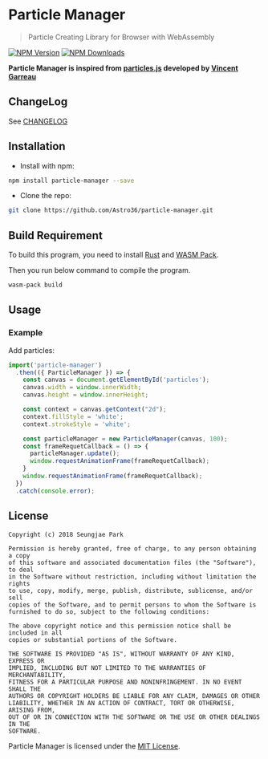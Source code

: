 # Particle Manager

> Particle Creating Library for Browser with WebAssembly

[![NPM Version](https://img.shields.io/npm/v/particle-manager.svg?style=for-the-badge)](https://www.npmjs.com/package/particle-manager) [![NPM Downloads](https://img.shields.io/npm/dt/particle-manager.svg?style=for-the-badge)](https://www.npmjs.com/package/particle-manager)

**Particle Manager is inspired from [particles.js](https://vincentgarreau.com/particles.js/) developed by [Vincent Garreau](https://github.com/VincentGarreau/particles.js/)**

## ChangeLog

See [CHANGELOG](./CHANGELOG.md)

## Installation

- Install with npm:

```bash
npm install particle-manager --save
```

- Clone the repo:

```bash
git clone https://github.com/Astro36/particle-manager.git
```

## Build Requirement

To build this program, you need to install [Rust](https://www.rust-lang.org/) and [WASM Pack](https://rustwasm.github.io/wasm-pack).

Then you run below command to compile the program.

```bash
wasm-pack build
```

## Usage

### Example

Add particles:

```javascript
import('particle-manager')
  .then(({ ParticleManager }) => {
    const canvas = document.getElementById('particles');
    canvas.width = window.innerWidth;
    canvas.height = window.innerHeight;

    const context = canvas.getContext("2d");
    context.fillStyle = 'white';
    context.strokeStyle = 'white';

    const particleManager = new ParticleManager(canvas, 100);
    const frameRequetCallback = () => {
      particleManager.update();
      window.requestAnimationFrame(frameRequetCallback);
    }
    window.requestAnimationFrame(frameRequetCallback);
  })
  .catch(console.error);
```

## License

```text
Copyright (c) 2018 Seungjae Park

Permission is hereby granted, free of charge, to any person obtaining a copy
of this software and associated documentation files (the "Software"), to deal
in the Software without restriction, including without limitation the rights
to use, copy, modify, merge, publish, distribute, sublicense, and/or sell
copies of the Software, and to permit persons to whom the Software is
furnished to do so, subject to the following conditions:

The above copyright notice and this permission notice shall be included in all
copies or substantial portions of the Software.

THE SOFTWARE IS PROVIDED "AS IS", WITHOUT WARRANTY OF ANY KIND, EXPRESS OR
IMPLIED, INCLUDING BUT NOT LIMITED TO THE WARRANTIES OF MERCHANTABILITY,
FITNESS FOR A PARTICULAR PURPOSE AND NONINFRINGEMENT. IN NO EVENT SHALL THE
AUTHORS OR COPYRIGHT HOLDERS BE LIABLE FOR ANY CLAIM, DAMAGES OR OTHER
LIABILITY, WHETHER IN AN ACTION OF CONTRACT, TORT OR OTHERWISE, ARISING FROM,
OUT OF OR IN CONNECTION WITH THE SOFTWARE OR THE USE OR OTHER DEALINGS IN THE
SOFTWARE.
```

Particle Manager is licensed under the [MIT License](./LICENSE).
